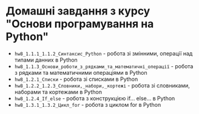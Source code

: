 # Домашні завдання з курсу "Основи програмування на Python"

- `hw8_1.1.1_1.1.2_Cинтаксис_Python` - робота зі змінними, операції над типами данних в Python
- `hw8_1.1.3_Основи_роботи_з_рядками_та_математичні_операції` - робота з рядками та математичними операціями в Python
- `hw8_1.2.1_Списки` - робота зі списками в Python
- `hw8_1.2.2_1.2.3_Словники,_набори,_кортежі` - робота зі словниками, наборами та кортежами в Python
- `hw8_1.2.4_If_else` - робота з конструкцією if... else... в Python
- `hw8_1.3.1_1.3.2_Цикл_for` - робота з циклом for в Python
